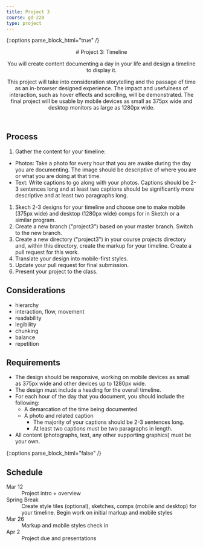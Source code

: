 ```yaml
---
title: Project 3
course: gd-220
type: project
---
```


{::options parse_block_html="true" /}

<header>
# Project 3: Timeline

You will create content documenting a day in your life and design a timeline to display it.

This project will take into consideration storytelling and the passage of time as an in-browser designed experience. The impact and usefulness of interaction, such as hover effects and scrolling, will be demonstrated. The final project will be usable by mobile devices as small as 375px wide and desktop monitors as large as 1280px wide.
</header>

<section>

## Process
1. Gather the content for your timeline:
  - Photos: Take a photo for every hour that you are awake during the day you are documenting. The image should be descriptive of where you are or what you are doing at that time.
  - Text:  Write captions to go along with your photos. Captions should be 2-3 sentences long and at least two captions should be significantly more descriptive and at least two paragraphs long.
1. Skech 2-3 designs for your timeline and choose one to make mobile (375px wide) and desktop (1280px wide) comps for in Sketch or a similar program.
1. Create a new branch ("project3") based on your master branch. Switch to the new branch.
1. Create a new directory ("project3") in your course projects directory and, within this directory, create the markup for your timeline. Create a pull request for this work.
1. Translate your design into mobile-first styles.
1. Update your pull request for final submission.
1. Present your project to the class.

## Considerations
- hierarchy
- interaction, flow, movement
- readability
- legibility
- chunking
- balance
- repetition

## Requirements
- The design should be responsive, working on mobile devices as small as 375px wide and other devices up to 1280px wide.
- The design must include a heading for the overall timeline.
- For each hour of the day that you document, you should include the following:
  - A demarcation of the time being documented
  - A photo and related caption
    - The majority of your captions should be 2-3 sentences long.
    - At least two captions must be two paragraphs in length.
- All content (photographs, text, any other supporting graphics) must be your own.

</section>

{::options parse_block_html="false" /}

<aside>

<h2>Schedule</h2>

<dl>
<dt>Mar 12</dt>
<dd>Project intro + overview</dd>
<dt>Spring Break</dt>
<dd>Create style tiles (optional), sketches, comps (mobile and desktop) for your timeline. Begin work on initial  markup and mobile styles</dd>
<dt>Mar 26</dt>
<dd>Markup and mobile styles check in</dd>
<dt>Apr 2</dt>
<dd>Project due and presentations</dd>
</dl>

<!-- <h2>Rubric</h2>
<a href="" target="_blank">Google Sheet example</a> -->

</aside>
